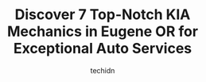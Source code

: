 ---
layout: ampstory
image: https://images.unsplash.com/photo-1485291571150-772bcfc10da5?ixlib=rb-4.0.3&ixid=MnwxMjA3fDB8MHxwaG90by1wYWdlfHx8fGVufDB8fHx8&auto=format&fit=crop&w=640&h=853&q=80
author: techidn
featured: false
description: Discover the 7 best KIA Mechanic in Eugene OR, USA and ensure your vehicle receives the highest quality of care. These trusted professionals are known for their skill, knowledge, and dedicat
title: Discover 7 Top-Notch KIA Mechanics in Eugene OR for Exceptional Auto Services
cover:
   title: Discover 7 Top-Notch KIA Mechanics in Eugene OR for Exceptional Auto Services
   subtitle: Rickpate
   background: https://images.unsplash.com/photo-1485291571150-772bcfc10da5?ixlib=rb-4.0.3&ixid=MnwxMjA3fDB8MHxwaG90by1wYWdlfHx8fGVufDB8fHx8&auto=format&fit=crop&w=640&h=853&q=80

pages: 
 - layout: thirds
   top: <h1>#1 Integrity Auto Repair</h1>
   bottom: "<p>Ive been going to Integrity for all of my car repairs and have had a great experience every time. Staff is very kind and does a great job explaining what their diagnos</p>"
   background: https://www.knot35.com/toplist/wp-content/uploads/2023/06/best-kia-mechanic-1-in-eugene-or-1685836013.png
   backgroundblur: true
 - layout: thirds
   top: <h1>#2 Sun Automotive - Oakway</h1>
   bottom: "<p>391 Rustic Pl, Eugene, OR 97401, United States</p>"
   background: https://www.knot35.com/toplist/wp-content/uploads/2023/06/best-kia-mechanic-2-in-eugene-or-1685836014.jpeg
   cta:
      link: https://www.knot35.com/toplist/discover-7-top-notch-kia-mechanics-in-eugene-or-for-exceptional-auto-services/
      text: Discover 7 Top-Notch KIA Mechanics in Eugene OR for Exceptional Auto Services
 - layout: thirds
   top: <h1>#3 Autohaus</h1>
   bottom: "<p>1502 W 7th Ave, Eugene, OR 97402, United States</p>"
   background: https://www.knot35.com/toplist/wp-content/uploads/2023/06/best-kia-mechanic-3-in-eugene-or-1685836014.jpeg
   cta:
      link: https://www.knot35.com/toplist/discover-7-top-notch-kia-mechanics-in-eugene-or-for-exceptional-auto-services/
      text: Discover 7 Top-Notch KIA Mechanics in Eugene OR for Exceptional Auto Services
 - layout: thirds
   top: <h1>#4 Caliber Collision</h1>
   bottom: "<p>1700 W 2nd Ave, Eugene, OR 97402, United States</p>"
   background: https://images.unsplash.com/photo-1547366785-564103df7e13?ixlib=rb-4.0.3&ixid=MnwxMjA3fDB8MHxwaG90by1wYWdlfHx8fGVufDB8fHx8&auto=format&fit=crop&w=640&h=853&q=80
   cta:
      link: https://www.knot35.com/toplist/discover-7-top-notch-kia-mechanics-in-eugene-or-for-exceptional-auto-services/
      text: Discover 7 Top-Notch KIA Mechanics in Eugene OR for Exceptional Auto Services
 - layout: thirds
   top: <h1>#5 AutoCraft | Collision Repair Center</h1>
   bottom: "<p>2700 W 11th Ave, Eugene, OR 97402, United States</p>"
   background: https://images.unsplash.com/photo-1522441815192-d9f04eb0615c?ixlib=rb-4.0.3&ixid=MnwxMjA3fDB8MHxwaG90by1wYWdlfHx8fGVufDB8fHx8&auto=format&fit=crop&w=640&h=853&q=80
   cta:
      link: https://www.knot35.com/toplist/discover-7-top-notch-kia-mechanics-in-eugene-or-for-exceptional-auto-services/
      text: Discover 7 Top-Notch KIA Mechanics in Eugene OR for Exceptional Auto Services
 - layout: thirds
   top: <h1>#6 Prairie Road Automotive</h1>
   bottom: "<p>89925 Prairie Rd, Eugene, OR 97402, United States</p>"
   background: https://images.unsplash.com/photo-1561679660-d00ee1e0dc8e?ixlib=rb-4.0.3&ixid=MnwxMjA3fDB8MHxwaG90by1wYWdlfHx8fGVufDB8fHx8&auto=format&fit=crop&w=640&h=853&q=80
   cta:
      link: https://www.knot35.com/toplist/discover-7-top-notch-kia-mechanics-in-eugene-or-for-exceptional-auto-services/
      text: Discover 7 Top-Notch KIA Mechanics in Eugene OR for Exceptional Auto Services
 - layout: thirds
   top: <h1>#7 River Road Automotive</h1>
   bottom: "<p>1353 River Rd, Eugene, OR 97404, United States</p>"
   background: https://images.unsplash.com/photo-1618005182384-a83a8bd57fbe?ixlib=rb-4.0.3&ixid=MnwxMjA3fDB8MHxwaG90by1wYWdlfHx8fGVufDB8fHx8&auto=format&fit=crop&w=640&h=853&q=80
   cta:
      link: https://www.knot35.com/toplist/discover-7-top-notch-kia-mechanics-in-eugene-or-for-exceptional-auto-services/
      text: Discover 7 Top-Notch KIA Mechanics in Eugene OR for Exceptional Auto Services
 - layout: thirds
   middle: Continue reading...
   background: https://images.unsplash.com/photo-1533735380053-eb8d0759b24a?ixlib=rb-4.0.3&ixid=MnwxMjA3fDB8MHxwaG90by1wYWdlfHx8fGVufDB8fHx8&auto=format&fit=crop&w=640&h=853&q=80
   cta:
      link: https://www.knot35.com/toplist/discover-7-top-notch-kia-mechanics-in-eugene-or-for-exceptional-auto-services/
      text: Discover 7 Top-Notch KIA Mechanics in Eugene OR for Exceptional Auto Services
      
---